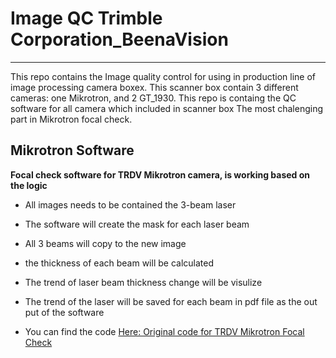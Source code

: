 # Image QC Trimble Corporation_BeenaVision
--------------------------------------------
This repo contains the Image quality control for using in production line of image processing camera boxex.
This scanner box contain 3 different cameras: one Mikrotron, and 2 GT_1930.
This repo is containg the QC software for all camera which included in scanner box
The most chalenging part in Mikrotron focal check.

## Mikrotron Software

**Focal check software for TRDV Mikrotron camera, is working based on the logic**

- All images needs to be contained the 3-beam laser
	
- The software will create the mask for each laser beam
	
- All 3 beams will copy to the new image
	
- the thickness of each beam will be calculated
	
- The trend of laser beam thickness change will be visulize 
	
- The trend of the laser will be saved for each beam in pdf file as the out put of the software
	
- You can find the code [Here: Original code for TRDV Mikrotron Focal Check](https://github.com/MehdiMahmoodi/TRDV_Focal_check/blob/master/TRDV-Focal_check%20_my_pattern1.py)